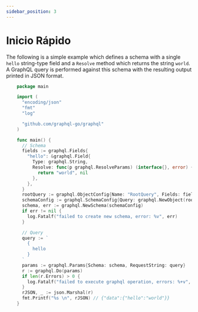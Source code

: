 ```yaml
---
sidebar_position: 3
---
```


# Inicio Rápido

The following is a simple example which defines a schema with a single `hello` string-type field and a `Resolve` method which returns the string `world`. A GraphQL query is performed against this schema with the resulting output printed in JSON format.

```go title="main.go"
    package main

    import (
      "encoding/json"
      "fmt"
      "log"

      "github.com/graphql-go/graphql"
    )

    func main() {
      // Schema
      fields := graphql.Fields{
        "hello": &graphql.Field{
          Type: graphql.String,
          Resolve: func(p graphql.ResolveParams) (interface{}, error) {
            return "world", nil
          },
        },
      }
      rootQuery := graphql.ObjectConfig{Name: "RootQuery", Fields: fields}
      schemaConfig := graphql.SchemaConfig{Query: graphql.NewObject(rootQuery)}
      schema, err := graphql.NewSchema(schemaConfig)
      if err != nil {
        log.Fatalf("failed to create new schema, error: %v", err)
      }

      // Query
      query := `
        {
          hello
        }
      `
      params := graphql.Params{Schema: schema, RequestString: query}
      r := graphql.Do(params)
      if len(r.Errors) > 0 {
        log.Fatalf("failed to execute graphql operation, errors: %+v", r.Errors)
      }
      rJSON, _ := json.Marshal(r)
      fmt.Printf("%s \n", rJSON) // {"data":{"hello":"world"}}
    }
```

<!-- Docusaurus creates a **page for each blog post**, but also a **blog index page**, a **tag system**, an **RSS** feed...

## Create your first Post

Create a file at `blog/2021-02-28-greetings.md`:

```md title="blog/2021-02-28-greetings.md"
---
slug: greetings
title: Greetings!
author: Steven Hansel
author_title: Docusaurus Contributor
author_url: https://github.com/ShinteiMai
author_image_url: https://github.com/ShinteiMai.png
tags: [greetings]
---

Congratulations, you have made your first post!

Feel free to play around and edit this post as much you like.
```

A new blog post is now available at `http://localhost:3000/blog/greetings`. -->
